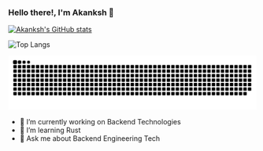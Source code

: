 ### Hello there!, I'm Akanksh 👋


<!--**akanksh5/akanksh5** is a ✨ _special_ ✨ repository because its `README.md` (this file) appears on your GitHub profile.

Here are some ideas to get you started:-->
[![Akanksh's GitHub stats](https://github-readme-stats.vercel.app/api?username=akanksh5&theme=highcontrast)](https://github.com/anuraghazra/github-readme-stats)

![Top Langs](https://github-readme-stats.vercel.app/api/top-langs/?username=akanksh5&langs_count=8&theme=highcontrast)

<img src="https://raw.githubusercontent.com/akanksh5/akanksh5/output/snake.svg" alt="Snake animation" />

- 🔭 I’m currently working on Backend Technologies
- 🌱 I’m learning Rust
- 💬 Ask me about Backend Engineering Tech

